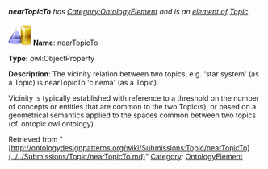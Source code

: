 ___nearTopicTo__ has [Category:OntologyElement](../../Category/OntologyElement.md "Category:OntologyElement") and is an [element of](../../Property/ElementOf.md "Property:ElementOf") [Topic](../../Submissions/Topic.md "Submissions:Topic")_


  




[![ObjectProperty](../../images/thumb/c/c3/ObjectProperty.gif/45px-ObjectProperty.gif)](../../Image/ObjectProperty.gif.md "ObjectProperty")
__Name__: nearTopicTo 


__Type:__ owl:ObjectProperty 


__Description__: The vicinity relation between two topics, e.g. 'star system' (as a Topic) is nearTopicTo 'cinema' (as a Topic).


Vicinity is typically established with reference to a threshold on the number of concepts or entities that are common to the two Topic(s), or based on a geometrical semantics applied to the spaces common between two topics (cf. ontopic.owl ontology). 





Retrieved from "[http://ontologydesignpatterns.org/wiki/Submissions:Topic/nearTopicTo](../../Submissions/Topic/nearTopicTo.md)"
 [Category](http://ontologydesignpatterns.org/wiki/Special:Categories "Special:Categories"): [OntologyElement](../../Category/OntologyElement.md "Category:OntologyElement")
